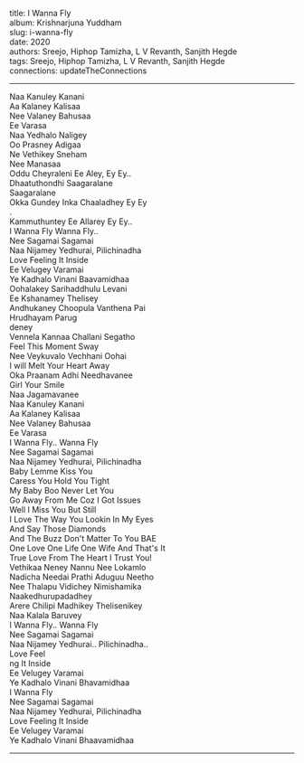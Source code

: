 title: I Wanna Fly  
album: Krishnarjuna Yuddham  
slug: i-wanna-fly  
date: 2020  
authors: Sreejo, Hiphop Tamizha, L V Revanth, Sanjith Hegde  
tags: Sreejo, Hiphop Tamizha, L V Revanth, Sanjith Hegde  
connections: updateTheConnections  

------------

Naa Kanuley Kanani  
Aa Kalaney Kalisaa  
Nee Valaney Bahusaa  
Ee Varasa  
Naa Yedhalo Naligey  
Oo Prasney Adigaa  
Ne Vethikey Sneham  
Nee Manasaa  
Oddu Cheyraleni Ee Aley, Ey Ey..  
Dhaatuthondhi Saagaralane  
Saagaralane  
Okka Gundey Inka Chaaladhey Ey Ey  
.  
Kammuthuntey Ee Allarey Ey Ey..  
I Wanna Fly Wanna Fly..  
Nee Sagamai Sagamai  
Naa Nijamey Yedhurai, Pilichinadha  
Love Feeling It Inside  
Ee Velugey Varamai  
Ye Kadhalo Vinani Baavamidhaa  
Oohalakey Sarihaddhulu Levani  
Ee Kshanamey Thelisey  
Andhukaney Choopula Vanthena Pai  
Hrudhayam Parug  
deney  
Vennela Kannaa Challani Segatho  
Feel This Moment Sway  
Nee Veykuvalo Vechhani Oohai  
I will Melt Your Heart Away  
Oka Praanam Adhi Needhavanee  
Girl Your Smile  
Naa Jagamavanee  
Naa Kanuley Kanani  
Aa Kalaney Kalisaa  
Nee Valaney Bahusaa  
Ee Varasa  
I Wanna Fly.. Wanna Fly  
Nee Sagamai Sagamai  
Naa Nijamey Yedhurai, Pilichinadha  
Baby Lemme Kiss You  
Caress You Hold You Tight  
My Baby Boo Never Let You  
Go Away From Me Coz I Got Issues  
Well I Miss You But Still  
I Love The Way You Lookin In My Eyes  
And Say Those Diamonds  
And The Buzz Don't Matter To You BAE  
One Love One Life One Wife And That's It  
True Love From The Heart I Trust You!  
Vethikaa Neney Nannu Nee Lokamlo  
Nadicha Needai Prathi Aduguu Neetho  
Nee Thalapu Vidichey Nimishamika  
Naakedhurupadadhey  
Arere Chilipi Madhikey Thelisenikey  
Naa Kalala Baruvey  
I Wanna Fly.. Wanna Fly  
Nee Sagamai Sagamai  
Naa Nijamey Yedhurai.. Pilichinadha..  
Love Feel  
ng It Inside  
Ee Velugey Varamai  
Ye Kadhalo Vinani Bhavamidhaa  
I Wanna Fly  
Nee Sagamai Sagamai  
Naa Nijamey Yedhurai, Pilichinadha  
Love Feeling It Inside  
Ee Velugey Varamai  
Ye Kadhalo Vinani Bhaavamidhaa  


------------
